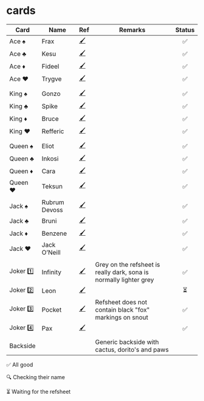 # cards

| Card        | Name           | Ref  | Remarks | Status  |
| ------------- | ------------- | ----- | ----- | :-----: |
| Ace ♠️ | Frax | [🖌️](../main/refsheets/frax.png) | | ✅ |
| Ace ♣️ | Kesu | [🖌️](../main/refsheets/kesu.png) | | ✅ |
| Ace ♦️ | Fideel | [🖌️](../main/refsheets/fideel.png) | | ✅ |
| Ace ♥️ | Trygve | [🖌️](../main/refsheets/trygve.png) | | ✅ |
|  |  |  |  |  |
| King ♠️ | Gonzo | [🖌️](../main/refsheets/gonzo.png) | | ✅ |
| King ♣️ | Spike | [🖌️](../main/refsheets/spike.png) | | ✅ |
| King ♦️ | Bruce | [🖌️](../main/refsheets/bruce.png) | | ✅ |
| King ♥️ | Refferic | [🖌️](../main/refsheets/refferic.png) | | ✅ |
|  |  |  |  |  |
| Queen ♠️ | Eliot | [🖌️](../main/refsheets/eliot.png) | | ✅ |
| Queen ♣️ | Inkosi | [🖌️](../main/refsheets/inkosi.png) | | ✅ |
| Queen ♦️ | Cara | [🖌️](../main/refsheets/cara.png) | | ✅ |
| Queen ♥️ | Teksun | [🖌️](../main/refsheets/teksun.png) | | ✅ |
|  |  |  |  |  |
| Jack ♠️ | Rubrum Devoss | [🖌️](../main/refsheets/rubrum.png) | | ✅ |
| Jack ♣️ | Bruni | [🖌️](../main/refsheets/bruni.png) | | ✅ |
| Jack ♦️ | Benzene | [🖌️](../main/refsheets/benzene.png) | | ✅ |
| Jack ♥️ | Jack O’Neill | [🖌️](../main/refsheets/jack.png) | | ✅ |
|  |  |  |  |  |
| Joker 1️⃣ | Infinity | [🖌️](../main/refsheets/infinity.png) | Grey on the refsheet is really dark, sona is normally lighter grey | ✅ |
| Joker 2️⃣ | Leon | [🖌️](../main/refsheets/leon.png) | | ⏳ |
| Joker 3️⃣ | Pocket | [🖌️](../main/refsheets/pocket.png) | Refsheet does not contain black "fox" markings on snout | ✅ |
| Joker 4️⃣ | Pax | [🖌️](../main/refsheets/pax.png) | | ✅ |
|  |  |  |  |  |
| Backside | | | Generic backside with cactus, dorito's and paws | |

✅ All good

🔍 Checking their name

⏳ Waiting for the refsheet
